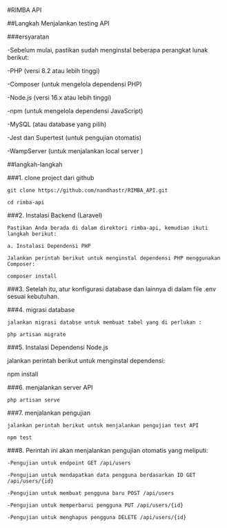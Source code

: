 #RIMBA API

##Langkah Menjalankan testing API

###ersyaratan

-Sebelum mulai, pastikan sudah menginstal beberapa perangkat lunak berikut:

-PHP (versi 8.2 atau lebih tinggi)

-Composer (untuk mengelola dependensi PHP)

-Node.js (versi 16.x atau lebih tinggi)

-npm (untuk mengelola dependensi JavaScript)

-MySQL (atau database yang pilih)

-Jest dan Supertest (untuk pengujian otomatis)

-WampServer (untuk menjalankan local server )


##langkah-langkah

###1. clone project dari github 

    git clone https://github.com/nandhastr/RIMBA_API.git

    cd rimba-api

###2. Instalasi Backend (Laravel)

    Pastikan Anda berada di dalam direktori rimba-api, kemudian ikuti langkah berikut:

    a. Instalasi Dependensi PHP

    Jalankan perintah berikut untuk menginstal dependensi PHP menggunakan Composer:

    composer install

###3. Setelah itu, atur konfigurasi database dan lainnya di dalam file .env sesuai kebutuhan.

###4. migrasi database

    jalankan migrasi databse untuk membuat tabel yang di perlukan :

    php artisan migrate

###5. Instalasi Dependensi Node.js

   jalankan perintah berikut untuk menginstal dependensi:

   npm install

###6. menjalankan server API

    php artisan serve

###7. menjalankan pengujian 

    jalankan perintah berikut untuk menjalankan pengujian test API

    npm test

###8. Perintah ini akan menjalankan pengujian otomatis yang meliputi:

    -Pengujian untuk endpoint GET /api/users

    -Pengujian untuk mendapatkan data pengguna berdasarkan ID GET /api/users/{id}

    -Pengujian untuk membuat pengguna baru POST /api/users

    -Pengujian untuk memperbarui pengguna PUT /api/users/{id}
    
    -Pengujian untuk menghapus pengguna DELETE /api/users/{id}